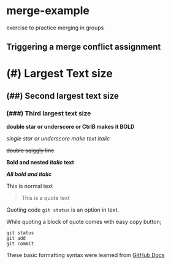 # merge-example
exercise to practice merging in groups

## Triggering a merge conflict assignment

# (#) Largest Text size

## (##) Second largest text size

### (###) Third largest text size

**double star or underscore or CtrlB makes it BOLD**

*single star or underscore make text italic* 

~~double sqiggly line~~

**Bold and nested _italic_ text**

***All bold and italic***

This is normal text
> This is a quote text 

Quoting code `git status` is an option in text.

While quoting a block of quote comes with easy copy button;
```
git status
git add
git commit
```

These basic formatting syntax were learned from [GitHub Docs](https://docs.github.com/en/github/writing-on-github/getting-started-with-writing-and-formatting-on-github/basic-writing-and-formatting-syntax)

